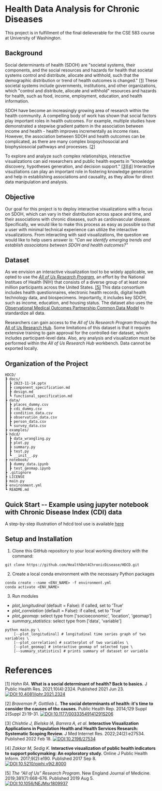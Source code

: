 # Health Data Analysis for Chronic Diseases
This project is in fulfillment of the final delieverable for the CSE 583 course at University of Washington.

## Background
Social determinants of health (SDOH) are "societal systems, their components, and the social resources and hazards for health that societal systems control and distribute, allocate and withhold, such that the demographic distribution or trend of health outcomes is changed." [[1]](#1) These societal systems include governments, institutions, and other organizations, which "control and distribute, allocate and withhold" resources and hazards for health, such as food, income, employment, education, and health information.

SDOH have become an increasingly growing area of research within the health community. A compelling body of work has shown that social factors play important roles in health outcomes. For example, multiple studies have demonstrated a stepwise gradient pattern in the association between income and health - health improves incrementally as income rises. However, the association between SDOH and health outcomes can be complicated, as there are many complex biopsychosocial and biophysiosocial pathways and processes. [[2]](#2)

To explore and analyze such complex relationships, interactive visualizations can aid researchers and public health experts in "knowledge discovery, hypotheses generation, and decision support." [[3]](#3)[[4]](#4) Interactive visuzliations can play an important role in fostering knowledge generation and help in establishing associations and causality, as they allow for direct data manipulation and analysis.

## Objective
Our goal for this project is to deploy interactive visualizations with a focus on SDOH, which can vary in their distribution across space and time, and their associations with chronic diseases, such as cardiovascular disease. Specifically, we would like to make this process as easy as possible so that a user with minimal technical experience can utilize the interactive visualizations. From interacting with said visualizations, the question we would like to help users answer is: *"Can we identify emerging trends and establish associatons between SDOH and health outcomes?"*

## Dataset
As we envision an interactive visualization tool to be widely applicable, we opted to use the [*All of Us Research Program*](https://allofus.nih.gov/), an effort by the National Institues of Health (NIH) that consists of a diverse group of at least one million participants across the United States. [[5]](#5) This data consortium includes health questionnaires, electronic health records, digital health technology data, and biospecimens. Importantly, it includes key SDOH, such as income, education, and housing status. The dataset also uses the [Observational Medical Outcomes Partnership Common Data Model](https://www.ohdsi.org/data-standardization/) to standardize all data.

Researchers can gain access to the *All of Us Research Program* through the [All of Us Research Hub](https://www.researchallofus.org/). Some limitations of this dataset is that it requires extensive training to gain approval for the controlled-tier dataset, which includes participant-level data. Also, any analysis and visualization must be performed within the *All of Us Research Hub* workbench. Data cannot be exported locally.

## Organization of the Project
``````
HDCD/
┣ docs/
┃ ┣ 2023-11-14.pptx
┃ ┣ component_specification.md
┃ ┣ design.md
┃ ┗ functional_specification.md
┣ data/
┃ ┣ places_dummy.csv
┃ ┣ cdi_dummy.csv
┃ ┣ condition_data.csv
┃ ┣ observation_data.csv
┃ ┣ person_data.csv
┃ ┗ survey_data.csv
┣ examples/
┣ hdcd/
┃ ┣ data_wrangling.py
┃ ┣ plot.py
┃ ┣ summary.py
┃ ┣ test.py
┃ ┗ __init__.py
┣ notebook/
┃ ┣ dummy_data.ipynb
┃ ┣ test_geomap.ipynb
┣ .gitignore
┣ LICENSE
┣ main.py
┣ environment.yml
┗ README.md
``````

## Quick Start -- Example using jupyter notebook with Chronic Disease Index (CDI) data
A step-by-step illustration of hdcd tool use is available [here](https://htmlpreview.github.io/?https://github.com/HealthDet4ChronicDisease/HDCD/blob/main/notebook/Lets%20Get%20Started....html)

## Setup and Installation
1. Clone this GitHub repository to your local working directory with
the command:
``````
git clone https://github.com/HealthDet4ChronicDisease/HDCD.git
``````
2. Create a local conda environment with the necessary Python packages
``````
conda create --name <ENV_NAME> -f environment.yml
conda activate <ENV_NAME>
``````
3. Run modules
* *plot_longitudinal* (default = False): if called, set to 'True'
* *plot_correlation* (default = False): if called, set to 'True'
* *plot_geomap*: select type from ['socioeconomic', 'location', 'geomap']
* *summary_statistics*: select type from ['data', 'variable']
``````
python main.py \
    [--plot_longitudinal] # longitudinal time series graph of two variables \
    [--plot_correlation] # scatterplot of two variables \
    [--plot_geomap] # interactive geomap of selected type \
    [--summary_statistics] # prints summary of dataset or variable
``````

# References
<a id="1">[1]</a>
*Hahn RA.* **What is a social determinant of health? Back to basics.** J Public Health Res. 2021;10(4):2324. Published 2021 Jun 23.
[![DOI:10.4081/jphr.2021.2324](https://zenodo.org/badge/DOI/10.4081/jphr.2021.2324.svg)](https://doi.org/10.4081/jphr.2021.2324)

<a id="2">[2]</a>
*Braveman P, Gottlieb L.* **The social determinants of health: it's time to consider the causes of the causes.** Public Health Rep. 2014;129 Suppl 2(Suppl 2):19-31.
[![DOI:10.1177/00333549141291S206](https://zenodo.org/badge/DOI/10.1177/00333549141291S206.svg)](https://doi.org/10.1177/00333549141291S206)

<a id="3">[3]</a>
*Chishtie J, Bielska IA, Barrera A, et al.* **Interactive Visualization Applications in Population Health and Health Services Research: Systematic Scoping Review.** J Med Internet Res. 2022;24(2):e27534. Published 2022 Feb 18.
[![DOI:10.2196/27534](https://zenodo.org/badge/DOI/10.2196/27534.svg)](https://doi.org/10.2196/27534)

<a id="4">[4]</a>
*Zakkar M, Sedig K.* **Interactive visualization of public health indicators to support policymaking: An exploratory study.** Online J Public Health Inform. 2017;9(2):e190. Published 2017 Sep 8.
[![DOI:10.5210/ojphi.v9i2.8000](https://zenodo.org/badge/DOI/10.5210/ojphi.v9i2.8000.svg)](https://doi.org/10.5210/ojphi.v9i2.8000)

<a id="5">[5]</a>
*The “All of Us” Research Program.* New England Journal of Medicine. 2019;381(7):668-676. Published 2019 Aug 5.
[![DOI:10.1056/NEJMsr1809937](https://zenodo.org/badge/DOI/10.1056/NEJMsr1809937.svg)](https://doi.org/10.1056/NEJMsr1809937)
